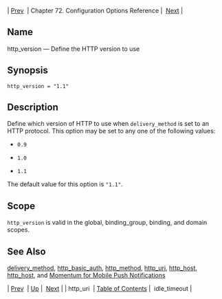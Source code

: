 | [Prev](conf.ref.http_uri)  | Chapter 72. Configuration Options Reference |  [Next](conf.ref.idle_timeout) |

<a name="conf.ref.http_version"></a>
## Name

http_version — Define the HTTP version to use

## Synopsis

`http_version = "1.1"`

<a name="idp24959520"></a>
## Description

Define which version of HTTP to use when `delivery_method` is set to an HTTP protocol. This option may be set to any one of the following values:

*   `0.9`

*   `1.0`

*   `1.1`

The default value for this option is `"1.1"`.

<a name="idp24966832"></a>
## Scope

`http_version` is valid in the global, binding_group, binding, and domain scopes.

<a name="idp24968688"></a>
## See Also

[delivery_method](conf.ref.delivery_method "delivery_method"), [http_basic_auth](conf.ref.http_basic_auth "http_basic_auth"), [http_method](conf.ref.http_method "http_method"), [http_uri](conf.ref.http_uri "http_uri"), [http_host](conf.ref.http_host "http_host"), [http_host](conf.ref.http_host "http_host"), and [Momentum for Mobile Push Notifications](https://support.messagesystems.com/docs/web-push/)

| [Prev](conf.ref.http_uri)  | [Up](config.options.ref) |  [Next](conf.ref.idle_timeout) |
| http_uri  | [Table of Contents](index) |  idle_timeout |

